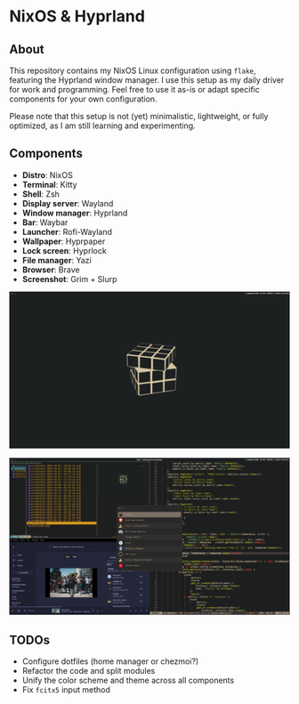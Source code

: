 # NixOS & Hyprland

## About

This repository contains my NixOS Linux configuration using `flake`, featuring the Hyprland window manager. I use this setup as my daily driver for work and programming. Feel free to use it as-is or adapt specific components for your own configuration.

Please note that this setup is not (yet) minimalistic, lightweight, or fully optimized, as I am still learning and experimenting.

## Components

- **Distro**: NixOS
- **Terminal**: Kitty
- **Shell**: Zsh
- **Display server**: Wayland
- **Window manager**: Hyprland
- **Bar**: Waybar
- **Launcher**: Rofi-Wayland
- **Wallpaper**: Hyprpaper
- **Lock screen**: Hyprlock
- **File manager**: Yazi
- **Browser**: Brave
- **Screenshot**: Grim + Slurp 


![desktop](home/locmai/Pictures/Screenshots/startup.png)

![utilities](home/locmai/Pictures/Screenshots/utilities.png)


## TODOs

- Configure dotfiles (home manager or chezmoi?)
- Refactor the code and split modules
- Unify the color scheme and theme across all components
- Fix `fcitx5` input method
